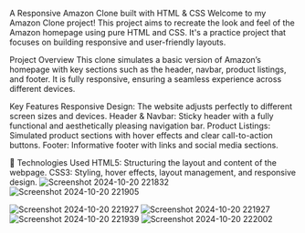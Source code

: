 A Responsive Amazon Clone built with HTML & CSS
Welcome to my Amazon Clone project! This project aims to recreate the look and feel of the Amazon homepage using pure HTML and CSS. It's a practice project that focuses on building responsive and user-friendly layouts.

Project Overview
This clone simulates a basic version of Amazon’s homepage with key sections such as the header, navbar, product listings, and footer. It is fully responsive, ensuring a seamless experience across different devices.

Key Features
Responsive Design: The website adjusts perfectly to different screen sizes and devices.
Header & Navbar: Sticky header with a fully functional and aesthetically pleasing navigation bar.
Product Listings: Simulated product sections with hover effects and clear call-to-action buttons.
Footer: Informative footer with links and social media sections.

🔧 Technologies Used
HTML5: Structuring the layout and content of the webpage.
CSS3: Styling, hover effects, layout management, and responsive design.
![Screenshot 2024-10-20 221832](https://github.com/user-attachments/assets/983a9896-badb-47c3-86a4-33d9155b07cc)
![Screenshot 2024-10-20 221905](https://github.com/user-attachments/assets/71f4784b-805f-483d-b5ef-71cccb47b4c1)


![Screenshot 2024-10-20 221927](https://github.com/user-attachments/assets/54988a97-3674-48ee-b9a0-827bd8247543)
![Screenshot 2024-10-20 221927](https://github.com/user-attachments/assets/334c6928-72f2-48d4-8c36-bfbb7cab9c16)
![Screenshot 2024-10-20 221939](https://github.com/user-attachments/assets/5223e1bb-e2f4-400e-88c7-e5da87d9827d)
![Screenshot 2024-10-20 222002](https://github.com/user-attachments/assets/70fddb07-5379-4558-a518-4a678389e517)
